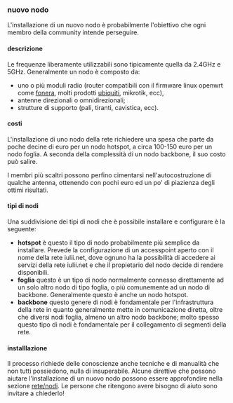 ### nuovo nodo

L'installazione di un nuovo nodo è probabilmente l'obiettivo che ogni membro della community intende perseguire. 

#### descrizione

Le frequenze liberamente utilizzabili sono tipicamente quella da 2.4GHz e 5GHz. Generalmente un nodo è composto da:

* uno o più moduli radio (router compatibili con il firmware linux openwrt come [fonera](http://wiki.openwrt.org/toh/fon/fonera "fonera su openwrt"), molti prodotti [ubiquiti](http://www.ubnt.com/airmax "sito internet prodotti ubiquit"), mikrotik, ecc), 
* antenne direzionali o omnidirezionali;
* strutture di supporto (pali, tiranti, cavistica, ecc).
 
#### costi

L'installazione di uno nodo della rete richiedere una spesa che parte da poche decine di euro per un nodo hotspot, a circa 100-150 euro per un nodo foglia. A seconda della complessità di un nodo backbone, il suo costo può salire.

I membri più scaltri possono perfino cimentarsi nell'autocostruzione di qualche antenna, ottenendo con pochi euro ed un po' di piazienza degli ottimi risultati.

#### tipi di nodi

Una suddivisione dei tipi di nodi che è possibile installare e configurare è la seguente:

* **hotspot** è questo il tipo di nodo probabilmente più semplice da installare. Prevede la configurazione di un accesspoint aperto con il nome della rete iulii.net, dove ognuno ha la possibilità di accedere ai servizi della rete iulii.net e che il propietario del nodo decide di rendere disponibili.
* **foglia** questo è un tipo di nodo normalmente connesso direttamente ad un solo altro nodo di tipo foglia, o più comunemente ad un nodo di backbone. Generalmente questo è anche un nodo hotspot.
* **backbone** questo genere di nodi è fondamentale per l'infrastruttura della rete in quanto generalmente mette in comunicazione diretta, oltre che diversi nodi foglia, almeno un altro nodo backbone; molto spesso questo tipo di nodi è fondamentale per il collegamento di segmenti della rete.
 
#### installlazione

Il processo richiede delle conoscienze anche tecniche e di manualità che non tutti possiedono, nulla di insuperabile. Alcune direttive che possono aiutare l'installazione di un nuovo nodo possono essere approfondire nella sezione [rete/nodi](/rete/nodi "installazione nuovo nodo di iulii.net"). Le persone che ritengono avere bisogno di aiuto sono invitare a chiederlo!

